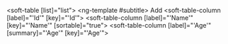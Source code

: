 <soft-table [list]="list">
  <ng-template #subtitle>
    <soft-button>Add</soft-button>
  </ng-template>
  <soft-table-column [label]="'Id'" [key]="'Id'"></soft-table-column>
  <soft-table-column [label]="'Name'" [key]="'Name'" [sortable]="true"></soft-table-column>
  <soft-table-column [label]="'Age'" [summary]="'Age'" [key]="'Age'"></soft-table-column>
</soft-table>
